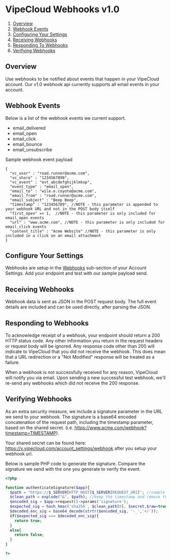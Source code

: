 
VipeCloud Webhooks v1.0
=============

1. [Overview](#overview)
2. [Webhook Events](#webhook-events)
3. [Configuring Your Settings](#configure-your-settings)
4. [Receiving Webhooks](#receiving-webhooks)
5. [Responding To Webhooks](#responding-to-webhooks)
6. [Verifying Webhooks](#verifying-webhooks)


<a name="#overview"></a>Overview
-------------
Use webhooks to be notified about events that happen in your VipeCloud account. 
Our v1.0 webhook api currently supports all email events in your account.


<a name="#events"></a>Webhook Events
-------------
Below is a list of the webhook events we current support.
  * email_delivered
  * email_open
  * email_click
  * email_bounce
  * email_unsubscribe

Sample webhook event payload
```   
{
  "vc_user" : "road.runner@acme.com",
  "vc_share" : "1234567890",
  "vc_event" : "evt_abcdefghijklmkop",
  "event_type" : "email_open",
  "email_to" : "wile.e.coyote@acme.com",
  "email_from" : "road.runner@acme.com",
  "email_subject" : "Beep Beep",
  "timestamp" : "123456789", //NOTE - this parameter is appended to your webhook URL and not in the POST body itself
  "first_open" => 1,  //NOTE - this parameter is only included for email_open events
  "url" : "www.acme.com", //NOTE - this parameter is only included for email_click events
  "content_title" : "Acme Website" //NOTE - this parameter is only included in a click on an email attachment
}
```

<a name="#configure"></a>Configure Your Settings
-------------
Webhooks are setup in the <a href="https://v.vipecloud.com/account_settings/webhooks">Webhooks</a> 
sub-section of your Account Settings. Add your endpoint and test with our sample payload send.

<a name="#receiving"></a>Receiving Webhooks
-------------
Webhook data is sent as JSON in the POST request body. 
The full event details are included and can be used directly, after parsing the JSON.

<a name="#responding"></a>Responding to Webhooks
-------------
To acknowledge receipt of a webhook, your endpoint should return a 200 HTTP status code. 
Any other information you return in the request headers or request body will be ignored. 
Any response code other than 200 will indicate to VipeCloud that you did not receive the webhook. 
This does mean that a URL redirection or a "Not Modified" response will be treated as a failure.

When a webhook is not successfully received for any reason, VipeCloud will notify you via email. Upon
sending a new successful test webhook, we'll re-send any webhooks which did not receive the 200 response.

<a name="#verify"></a>Verifying Webhooks
-------------
As an extra security measure, we include a signature parameter in the URL we send to your webhook.
The signature is a base64 encoded concatenation of the request path, including the timestamp parameter,
based on the shared secret. (i.e. https://www.acme.com/webhook?timestamp=TIMESTAMP).

Your shared secret can be found here: https://v.vipecloud.com/account_settings/webhook after you setup your webhook url.

Below is sample PHP code to generate the signature. Compare the signature we send with the one you generate
to verify the event.
```php
<?php

function authenticateSignature($app){
  $path = "https://$_SERVER[HTTP_HOST]$_SERVER[REQUEST_URI]"; //sample might be https://www.acme.com?timestamp=123456789&signature=ASDFGHJKL
  $clean_path = explode("&", $path); //keep the timestamp and remove the signature from the URL
  $encoded_sig = $app->request()->params('signature');
  $expected_sig = hash_hmac('sha256', $clean_path[0], $secret,$raw=true); //use the shared secret we provide in your Webhook settings
  $decoded_enc_sig = base64_decode(strtr($encoded_sig, '-_','+/')); 
  if($expected_sig === $decoded_enc_sig){
    return true;
  }
  else{
    return false;
  }
}

?>
```
